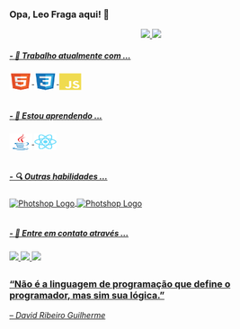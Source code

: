 ### Opa, Leo Fraga aqui! 👋

<div align="center">
  <a href="https://github.com/leofraga93">
  <img height="160em" src="https://github-readme-stats.vercel.app/api?username=leofraga93&show_icons=true&theme=nord&include_all_commits=true&count_private=true"/>
  <img height="160em" src="https://github-readme-stats.vercel.app/api/top-langs/?username=leofraga93&layout=compact&langs_count=7&theme=nord"/>
</div>
	
<div style="display: inline_block">
  <h5>- 🔭 Trabalho atualmente com ...</h5>
    <img align="center" alt="Fraga-HTML" height="30" width="40" src="https://raw.githubusercontent.com/devicons/devicon/master/icons/html5/html5-original.svg">
    <img align="center" alt="Fraga-CSS" height="30" width="40" src="https://raw.githubusercontent.com/devicons/devicon/master/icons/css3/css3-original.svg">
    <img align="center" alt="Fraga-Js" height="30" width="40" src="https://raw.githubusercontent.com/devicons/devicon/master/icons/javascript/javascript-plain.svg">
</div><br>

<div style="display: inline_block">
  <h5>- 🌱 Estou aprendendo ...</h5>
    <img align="center" alt="Fraga-Java" height="30" width="40" src="https://raw.githubusercontent.com/devicons/devicon/master/icons/java/java-original.svg">
    <img align="center" alt="Fraga-React" height="30" width="40" src="https://raw.githubusercontent.com/devicons/devicon/master/icons/react/react-original.svg">
  <!--<img align="center" alt="Rafa-Ts" height="30" width="40" src="https://raw.githubusercontent.com/devicons/devicon/master/icons/typescript/typescript-plain.svg">
  <img align="center" alt="Rafa-Python" height="30" width="40" src="https://raw.githubusercontent.com/devicons/devicon/master/icons/python/python-original.svg">
  -->
</div><br>

<div>
  <h5>- 🔍 Outras habilidades ...</h5>
    <img align="center" alt="Photshop Logo" src="https://aleen42.github.io/badges/src/photoshop.svg">
	  <img align="center" alt="Photshop Logo" src="https://aleen42.github.io/badges/src/illustrator.svg">
</div><br>
  
<div>
  <h5>- 📲 Entre em contato através ...</h5>
<!--  
 <a href="https://www.youtube.com/channel/UCewKv-zPHXtYv8Y_OUpdKbQ" target="_blank"><img src="https://img.shields.io/badge/YouTube-FF0000?style=for-the-badge&logo=youtube&logoColor=white" target="_blank"></a>
 <a href="https://www.twitch.tv/leofraga" target="_blank"><img src="https://img.shields.io/badge/Twitch-9146FF?style=for-the-badge&logo=twitch&logoColor=white" target="_blank"></a>
<a href="https://discord.gg/lleo93#6508" target="_blank"><img src="https://img.shields.io/badge/Discord-7289DA?style=for-the-badge&logo=discord&logoColor=white" target="_blank"></a> 
-->
  <a href="https://instagram.com/fragaleoo" target="_blank"><img src="https://img.shields.io/badge/-Instagram-%23E4405F?style=for-the-badge&logo=instagram&logoColor=white" target="_blank">
  <a href = "mailto:leonardo.fraga.2793@outlook.com"><img src="https://img.shields.io/badge/-Mail-%23333?style=for-the-badge&logo=gmail&logoColor=white" target="_blank">
  <a href="https://linkedin.com/in/leofraga93/" target="_blank"><img src="https://img.shields.io/badge/-LinkedIn-%230077B5?style=for-the-badge&logo=linkedin&logoColor=white" target="_blank">
</div>

##
### “Não é a linguagem de programação que define o programador, mas sim sua lógica.”
_– David Ribeiro Guilherme_
